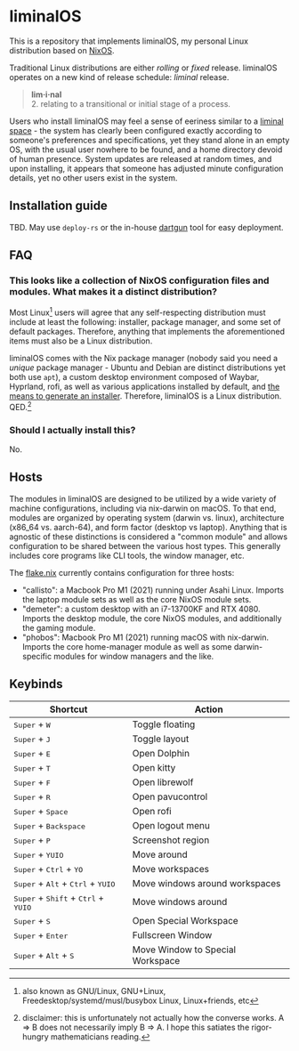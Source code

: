 # liminalOS

This is a repository that implements liminalOS, my personal Linux distribution based on [NixOS](https://nixos.org/).

Traditional Linux distributions are either _rolling_ or _fixed_ release. liminalOS operates on a new kind of release schedule: _liminal_ release.

> **lim·i·nal**  
> 2. relating to a transitional or initial stage of a process.

Users who install liminalOS may feel a sense of eeriness similar to a [liminal space](<https://en.wikipedia.org/wiki/Liminal_space_(aesthetic)>) - the system has clearly been configured exactly according to someone's preferences and specifications, yet they stand alone in an empty OS, with the usual user nowhere to be found, and a home directory devoid of human presence. System updates are released at random times, and upon installing, it appears that someone has adjusted minute configuration details, yet no other users exist in the system.

## Installation guide

TBD. May use `deploy-rs` or the in-house [dartgun](https://github.com/youwen5/dartgun) tool for easy deployment.

## FAQ

### This looks like a collection of NixOS configuration files and modules. What makes it a distinct distribution?

Most Linux[^1] users will agree that any self-respecting distribution must include at least the following: installer, package manager, and some set of default packages. Therefore, anything that implements the aforementioned items must also be a Linux distribution.

liminalOS comes with the Nix package manager (nobody said you need a _unique_ package manager - Ubuntu and Debian are distinct distributions yet both use `apt`), a custom desktop environment composed of Waybar, Hyprland, rofi, as well as various applications installed by default, and [the means to generate an installer](https://nixos.wiki/wiki/Creating_a_NixOS_live_CD). Therefore, liminalOS is a Linux distribution. QED.[^2]

### Should I actually install this?

No.

## Hosts

The modules in liminalOS are designed to be utilized by a wide variety of machine configurations, including via nix-darwin on macOS. To that end, modules are organized by operating system (darwin vs. linux), architecture (x86_64 vs. aarch-64), and form factor (desktop vs laptop). Anything that is agnostic of these distinctions is considered a "common module" and allows configuration to be shared between the various host types. This generally includes core programs like CLI tools, the window manager, etc.

The [flake.nix](/flake.nix) currently contains configuration for three hosts:

- "callisto": a Macbook Pro M1 (2021) running under Asahi Linux. Imports the laptop module sets as well as the core NixOS module sets.
- "demeter": a custom desktop with an i7-13700KF and RTX 4080. Imports the desktop module, the core NixOS modules, and additionally the gaming module.
- "phobos": Macbook Pro M1 (2021) running macOS with nix-darwin. Imports the core home-manager module as well as some darwin-specific modules for window managers and the like.

[^1]: also known as GNU/Linux, GNU+Linux, Freedesktop/systemd/musl/busybox Linux, Linux+friends, etc

[^2]: disclaimer: this is unfortunately not actually how the converse works. A => B does not necessarily imply B => A. I hope this satiates the rigor-hungry mathematicians reading.

## Keybinds

| Shortcut                                                                                                 | Action                           |
| -------------------------------------------------------------------------------------------------------- | -------------------------------- |
| <kbd>Super</kbd> + <kbd>W</kbd>                                                                          | Toggle floating                  |
| <kbd>Super</kbd> + <kbd>J</kbd>                                                                          | Toggle layout                    |
| <kbd>Super</kbd> + <kbd>E</kbd>                                                                          | Open Dolphin                     |
| <kbd>Super</kbd> + <kbd>T</kbd>                                                                          | Open kitty                       |
| <kbd>Super</kbd> + <kbd>F</kbd>                                                                          | Open librewolf                   |
| <kbd>Super</kbd> + <kbd>R</kbd>                                                                          | Open pavucontrol                 |
| <kbd>Super</kbd> + <kbd>Space</kbd>                                                                      | Open rofi                        |
| <kbd>Super</kbd> + <kbd>Backspace</kbd>                                                                  | Open logout menu                 |
| <kbd>Super</kbd> + <kbd>P</kbd>                                                                          | Screenshot region                |
| <kbd>Super</kbd> + <kbd>Y</kbd><kbd>U</kbd><kbd>I</kbd><kbd>O</kbd>                                      | Move around                      |
| <kbd>Super</kbd> + <kbd>Ctrl</kbd> + <kbd>Y</kbd><kbd>O</kbd>                                            | Move workspaces                  |
| <kbd>Super</kbd> + <kbd>Alt</kbd> + <kbd>Ctrl</kbd> + <kbd>Y</kbd><kbd>U</kbd><kbd>I</kbd><kbd>O</kbd>   | Move windows around workspaces   |
| <kbd>Super</kbd> + <kbd>Shift</kbd> + <kbd>Ctrl</kbd> + <kbd>Y</kbd><kbd>U</kbd><kbd>I</kbd><kbd>O</kbd> | Move windows around              |
| <kbd>Super</kbd> + <kbd>S</kbd>                                                                          | Open Special Workspace           |
| <kbd>Super</kbd> + <kbd>Enter</kbd>                                                                      | Fullscreen Window                |
| <kbd>Super</kbd> + <kbd>Alt</kbd> + <kbd>S</kbd>                                                         | Move Window to Special Workspace |
